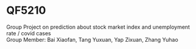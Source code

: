 # QF5210

Group Project on prediction about stock market index and unemployment rate / covid cases <br>
Group Member: Bai Xiaofan, Tang Yuxuan, Yap Zixuan, Zhang Yuhao
